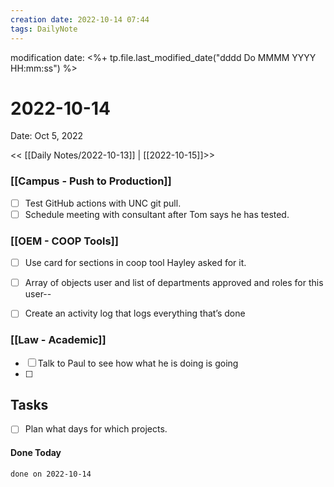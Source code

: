 ```yaml
---
creation date: 2022-10-14 07:44
tags: DailyNote 
---
```


modification date: <%+ tp.file.last_modified_date("dddd Do MMMM YYYY HH:mm:ss") %> 

# 2022-10-14

Date: Oct 5, 2022

<< [[Daily Notes/2022-10-13]] | [[2022-10-15]]>>


### [[Campus - Push to Production]]
- [ ]  Test GitHub actions with UNC git pull. 
- [ ]  Schedule meeting with consultant after Tom says he has tested.

### [[OEM - COOP Tools]]
- [ ]  Use card for sections in coop tool Hayley asked for it.
- [ ]  Array of objects user and list of departments approved and roles for this user--
- [ ] Create an activity log that logs everything that’s done


### [[Law - Academic]]
- [ ] Talk to Paul to see how what he is doing is going
- [ ] 

## Tasks
- [ ]  Plan what days for which projects.


#### Done Today

```tasks
done on 2022-10-14
```

